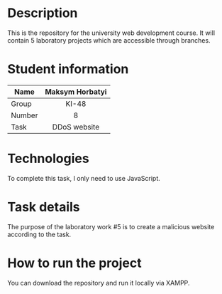 # Description

This is the repository for the university web development course. It will contain 5 laboratory projects which are accessible through branches.

# Student information

| Name   | Maksym Horbatyi   |
| ------ | :---------------: |
| Group  |       KI-48       |
| Number |         8         |
| Task   |  DDoS website   |

# Technologies

To complete this task, I only need to use JavaScript.

# Task details

The purpose of the laboratory work #5 is to create a malicious website according to the task.

# How to run the project

You can download the repository and run it locally via XAMPP.
